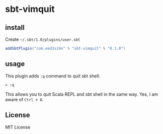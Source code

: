sbt-vimquit
===========

install
-------

Create `~/.sbt/1.0/plugins/user.sbt`

```scala
addSbtPlugin("com.eed3si9n" % "sbt-vimquit" % "0.1.0")
```

usage
-----

This plugin adds `:q` command to quit sbt shell:

```
> :q
```

This allows you to quit Scala REPL and sbt shell in the same way.
Yes, I am aware of `Ctrl + D`.

License
-------

MIT License
